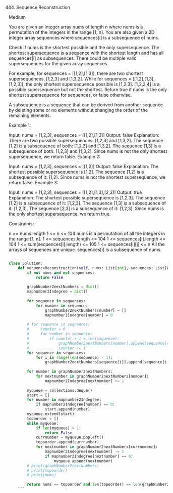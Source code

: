 444. Sequence Reconstruction
     
Medium

You are given an integer array nums of length n where nums is a permutation of the integers in the range [1, n]. You are also given a 2D integer array sequences where sequences[i] is a subsequence of nums.

Check if nums is the shortest possible and the only supersequence. The shortest supersequence is a sequence with the shortest length and has all sequences[i] as subsequences. There could be multiple valid supersequences for the given array sequences.

For example, for sequences = [[1,2],[1,3]], there are two shortest supersequences, [1,2,3] and [1,3,2].
While for sequences = [[1,2],[1,3],[1,2,3]], the only shortest supersequence possible is [1,2,3]. [1,2,3,4] is a possible supersequence but not the shortest.
Return true if nums is the only shortest supersequence for sequences, or false otherwise.

A subsequence is a sequence that can be derived from another sequence by deleting some or no elements without changing the order of the remaining elements.

 

Example 1:

Input: nums = [1,2,3], sequences = [[1,2],[1,3]]
Output: false
Explanation: There are two possible supersequences: [1,2,3] and [1,3,2].
The sequence [1,2] is a subsequence of both: [1,2,3] and [1,3,2].
The sequence [1,3] is a subsequence of both: [1,2,3] and [1,3,2].
Since nums is not the only shortest supersequence, we return false.
Example 2:

Input: nums = [1,2,3], sequences = [[1,2]]
Output: false
Explanation: The shortest possible supersequence is [1,2].
The sequence [1,2] is a subsequence of it: [1,2].
Since nums is not the shortest supersequence, we return false.
Example 3:

Input: nums = [1,2,3], sequences = [[1,2],[1,3],[2,3]]
Output: true
Explanation: The shortest possible supersequence is [1,2,3].
The sequence [1,2] is a subsequence of it: [1,2,3].
The sequence [1,3] is a subsequence of it: [1,2,3].
The sequence [2,3] is a subsequence of it: [1,2,3].
Since nums is the only shortest supersequence, we return true.
 

Constraints:

n == nums.length
1 <= n <= 104
nums is a permutation of all the integers in the range [1, n].
1 <= sequences.length <= 104
1 <= sequences[i].length <= 104
1 <= sum(sequences[i].length) <= 105
1 <= sequences[i][j] <= n
All the arrays of sequences are unique.
sequences[i] is a subsequence of nums.

```py

class Solution:
    def sequenceReconstruction(self, nums: List[int], sequences: List[List[int]]) -> bool:
        if not nums and not sequences:
            return False
        
        graphNumber2nextNumbers = dict()
        mapnumber2Indegree = dict()
        
        for sequence in sequences:
            for number in sequence:
                graphNumber2nextNumbers[number] = []
                mapnumber2Indegree[number] = 0
                
        # for sequence in sequences:
        #     counter = 0
        #     for number in sequence:
        #         if counter + 1 < len(sequence):
        #             graphNumber2nextNumbers[number].append(sequence[counter + 1])
        #             counter += 1
        for sequence in sequences:
            for i in range(len(sequence) - 1):
                graphNumber2nextNumbers[sequence[i]].append(sequence[i + 1])
                
        for number in graphNumber2nextNumbers:
            for nextnumber in graphNumber2nextNumbers[number]:
                mapnumber2Indegree[nextnumber] += 1
                
        myqueue = collections.deque()
        start = []
        for number in mapnumber2Indegree:
            if mapnumber2Indegree[number] == 0:
                start.append(number)
        myqueue.extend(start)
        topoorder = []
        while myqueue:
            if len(myqueue) > 1:
                return False
            currnumber = myqueue.popleft()
            topoorder.append(currnumber)
            for nextnumber in graphNumber2nextNumbers[currnumber]:
                mapnumber2Indegree[nextnumber] -= 1
                if mapnumber2Indegree[nextnumber] == 0:
                    myqueue.append(nextnumber)
        # print(graphNumber2nextNumbers)
        # print(topoorder)
        # print(nums)
                    
        return nums == topoorder and len(topoorder) == len(graphNumber2nextNumbers)
    ```
